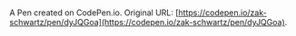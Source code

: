 # 

A Pen created on CodePen.io. Original URL: [https://codepen.io/zak-schwartz/pen/dyJQGoa](https://codepen.io/zak-schwartz/pen/dyJQGoa).

